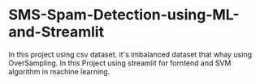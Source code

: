 # SMS-Spam-Detection-using-ML-and-Streamlit
In this project using csv dataset.
it's imbalanced dataset that whay using OverSampling.
In this Project using streamlit for forntend  and SVM algorithm in machine learning.
